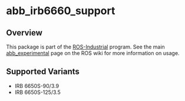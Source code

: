 # abb_irb6660_support

## Overview

This package is part of the [ROS-Industrial][] program. See the main [abb_experimental][]
page on the ROS wiki for more information on usage.

## Supported Variants

- IRB 6650S-90/3.9
- IRB 6650S-125/3.5

[ROS-Industrial]: http://wiki.ros.org/Industrial
[abb_experimental]: http://wiki.ros.org/abb_experimental
